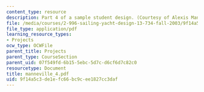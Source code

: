 ```yaml
---
content_type: resource
description: Part 4 of a sample student design. (Courtesy of Alexis Manneville.)
file: /media/courses/2-996-sailing-yacht-design-13-734-fall-2003/9f14a5c3de1efc66bc9cee1827cc3daf_manneville_4.pdf
file_type: application/pdf
learning_resource_types:
- Projects
ocw_type: OCWFile
parent_title: Projects
parent_type: CourseSection
parent_uid: 07f549fd-6b15-5ebc-5d7c-d6cf6d7c82c0
resourcetype: Document
title: manneville_4.pdf
uid: 9f14a5c3-de1e-fc66-bc9c-ee1827cc3daf
---
```

